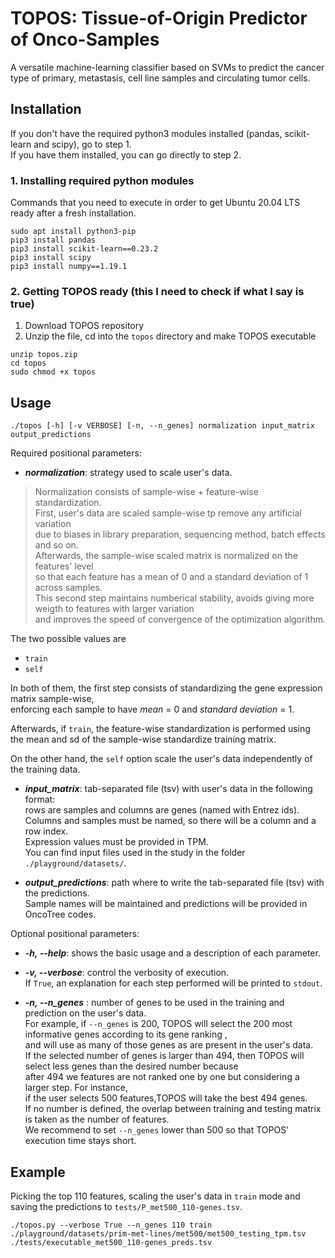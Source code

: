 TOPOS: Tissue-of-Origin Predictor of Onco-Samples
=================================================

A versatile machine-learning classifier based on SVMs to predict the cancer type of primary, metastasis, cell line samples and circulating tumor cells.

Installation
------------

If you don't have the required python3 modules installed (pandas, scikit-learn and scipy), go to step 1.<br>
If you have them installed, you can go directly to step 2.

### 1. Installing required python modules

Commands that you need to execute in order to get Ubuntu 20.04 LTS ready after a fresh installation.

```
sudo apt install python3-pip
pip3 install pandas
pip3 install scikit-learn==0.23.2
pip3 install scipy
pip3 install numpy==1.19.1
```

### 2. Getting TOPOS ready (this I need to check if what I say is true)

1. Download TOPOS repository<br>
2. Unzip the file, cd into the `topos` directory and make TOPOS executable

```
unzip topos.zip
cd topos
sudo chmod +x topos
```


Usage
-----

```
./topos [-h] [-v VERBOSE] [-n, --n_genes] normalization input_matrix output_predictions
```

Required positional parameters:

* ***normalization***: strategy used to scale user's data.<br>

> Normalization consists of sample-wise + feature-wise standardization.<br>
First, user's data are scaled sample-wise tp remove any artificial variation<br>
due to biases in library preparation, sequencing method, batch effects and so on.<br>
Afterwards, the sample-wise scaled matrix is normalized on the features' level<br>
so that each feature has a mean of 0 and a standard deviation of 1 across samples.<br>
This second step maintains numberical stability, avoids giving more weigth to features with larger variation<br>
and improves the speed of convergence of the optimization algorithm.<br> 

The two possible values are
 - ``` train ``` 
 - ``` self ```<br>

In both of them, the first step consists of standardizing the gene expression matrix sample-wise,<br>
enforcing each sample to have _mean_ = 0 and _standard deviation_ = 1.<br>

Afterwards, if ``` train ```, the feature-wise standardization is performed using<br>
the mean and sd of the sample-wise standardize training matrix.<br>
 
On the other hand, the ``` self ``` option scale the user's data independently of the training data.

* ***input\_matrix***: tab-separated file (tsv) with user's data in the following format:<br>
rows are samples and columns are genes (named with Entrez ids).<br>
Columns and samples must be named, so there will be a column and a row index.<br>
Expression values must be provided in TPM.<br>
You can find input files used in the study in the folder ``` ./playground/datasets/ ```.<br>
 
* ***output\_predictions***: path where to write the tab-separated file (tsv) with the predictions.<br>
Sample names will be maintained and predictions will be provided in OncoTree codes.<br>
 
 
Optional positional parameters:
 
* ***-h, --help***: shows the basic usage and a description of each parameter.
 
* ***-v, --verbose***: control the verbosity of execution.<br>
If ``` True ```, an explanation for each step performed will be printed to ``` stdout ```.

* ***-n, --n_genes*** : number of genes to be used in the training and prediction on the user's data.<br>
For example, if ```--n_genes``` is 200, TOPOS will select the 200 most informative genes according to its gene ranking ,<br> 
and will use as many of those genes as are present in the user's data. <br>
If the selected number of genes is larger than 494, then TOPOS will select less genes than the desired number because<br>
after 494 we features are not ranked one by one but considering a larger step. For instance,<br>
if the user selects 500 features,TOPOS will take the best 494 genes.<br>
If no number is defined, the overlap between training and testing matrix is taken as the number of features.<br>
We recommend to set ```--n_genes``` lower than 500 so that TOPOS' execution time stays short.<br>

Example
-------

Picking the top 110 features, scaling the user's data in ```train``` mode and saving the predictions to `tests/P_met500_110-genes.tsv`.

```
./topos.py --verbose True --n_genes 110 train ./playground/datasets/prim-met-lines/met500/met500_testing_tpm.tsv ./tests/executable_met500_110-genes_preds.tsv
```
